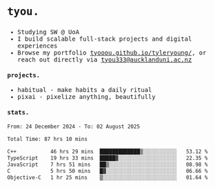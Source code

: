 ## <samp><h3>tyou.</h3></samp>
<samp>
   
   - Studying SW @ UoA
   - I build scalable full-stack projects and digital experiences
   - Browse my portfolio [tyooou.github.io/tyleryoung/](http://tyooou.github.io/tyleryoung/), or reach out directly via [tyou333@aucklanduni.ac.nz](mailto:tyou333@aucklanduni.ac.nz)

#### projects.
- habitual - make habits a daily ritual
- pixai - pixelize anything, beautifully

#### stats.
  <!--START_SECTION:waka-->

```txt
From: 24 December 2024 - To: 02 August 2025

Total Time: 87 hrs 10 mins

C++           46 hrs 29 mins  █████████████▒░░░░░░░░░░░   53.12 %
TypeScript    19 hrs 33 mins  █████▓░░░░░░░░░░░░░░░░░░░   22.35 %
JavaScript    7 hrs 51 mins   ██▒░░░░░░░░░░░░░░░░░░░░░░   08.98 %
C             5 hrs 50 mins   █▓░░░░░░░░░░░░░░░░░░░░░░░   06.66 %
Objective-C   1 hr 25 mins    ▒░░░░░░░░░░░░░░░░░░░░░░░░   01.64 %
```

<!--END_SECTION:waka-->
</samp>
